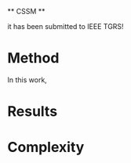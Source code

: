 ** CSSM **

it has been submitted to IEEE TGRS!



# Method

In this work, 


# Results


# Complexity
